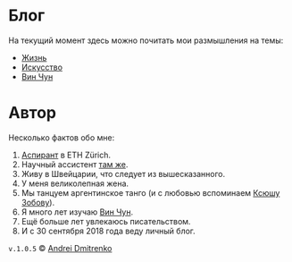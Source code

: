 # Блог

На текущий момент здесь можно почитать мои размышления на темы:

- [Жизнь](/tree/master/life)
- [Искусство](https://github.com/finelit/blog/tree/master/arts)
- [Вин Чун](https://github.com/finelit/blog/tree/master/iwco)

# Автор

Несколько фактов обо мне:  
1. [Аспирант](http://www.imsb.ethz.ch/research/zamboni/people/admitrenko.html) в ETH Zürich.
2. Научный ассиcтент [там же](http://www.imsb.ethz.ch/research/zamboni.html).
3. Живу в Швейцарии, что следует из вышесказанного.
4. У меня великолепная жена.
5. Мы танцуем аргентинское танго (и с любовью вспоминаем [Ксюшу Зобову](https://vk.com/kseniatango)).
6. Я много лет изучаю [Вин Чун](http://www.wing-chun.ru).
7. Ещё больше лет увлекаюсь писательством.
8. И с 30 сентября 2018 года веду личный блог.

`v.1.0.5` &copy; [Andrei Dmitrenko](https://vk.com/fineliterature)
